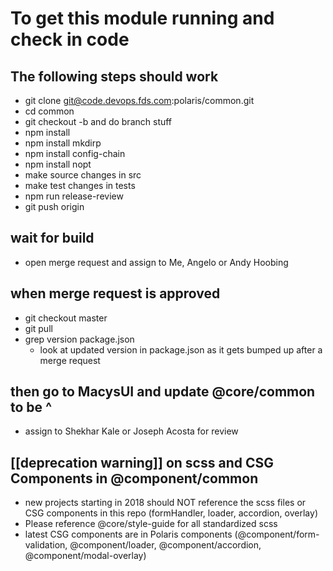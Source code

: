 # To get this module running and check in code

## The following steps should work
* git clone git@code.devops.fds.com:polaris/common.git
* cd common 
* git checkout -b <feature branch> and do branch stuff
* npm install 
* npm install mkdirp 
* npm install config-chain 
* npm install nopt
* make source changes in src
* make test changes in tests
* npm run release-review
* git push origin <feature branch>

## wait for build
* open merge request and assign to Me, Angelo or Andy Hoobing 

## when merge request is approved  
* git checkout master
* git pull 
* grep version package.json
  * look at updated version in package.json as it gets bumped up after a merge request  

## then go to MacysUI and update @core/common to be ^<new version>
* assign to Shekhar Kale or Joseph Acosta for review


## [[deprecation warning]] on scss and CSG Components in @component/common
* new projects starting in 2018 should NOT reference the scss files or CSG components in this repo (formHandler, loader, accordion, overlay)
* Please reference @core/style-guide for all standardized scss 
* latest CSG components are in Polaris components (@component/form-validation, @component/loader, @component/accordion, @component/modal-overlay)

